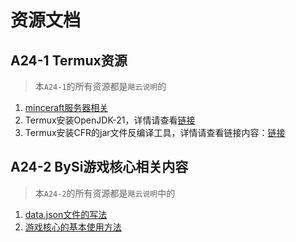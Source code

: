 # 资源文档

## A24-1 Termux资源
> 本`A24-1`的所有资源都是`飓云说明`的

1. [minceraft服务器相关](https://www.hucl.link/help/?file=md%2F%E5%AE%98%E7%BD%91%E5%85%B3%E4%BA%8Etermux%E7%9A%84%E4%B8%80%E9%94%AE%E5%91%BD%E4%BB%A4%2FMC%E6%9C%8D%E5%8A%A1%E5%99%A8%E7%9B%B8%E5%85%B3%E5%AE%89%E8%A3%85%E5%91%BD%E4%BB%A4.md)
2. Termux安装OpenJDK-21，详情请查看[链接](https://www.hucl.link/help/?file=md%2F%E5%AE%98%E7%BD%91%E5%85%B3%E4%BA%8Etermux%E7%9A%84%E4%B8%80%E9%94%AE%E5%91%BD%E4%BB%A4%2FTermux%E5%AE%89%E8%A3%85OpenJdk-21%E8%AF%B4%E6%98%8E.md)
3. Termux安装CFR的jar文件反编译工具，详情请查看链接内容：[链接](https://www.hucl.link/help/?file=md%2F%E5%AE%98%E7%BD%91%E5%85%B3%E4%BA%8Etermux%E7%9A%84%E4%B8%80%E9%94%AE%E5%91%BD%E4%BB%A4%2Fcfr%E5%8F%8D%E7%BC%96%E8%AF%91%E5%B7%A5%E5%85%B7%E5%AE%89%E8%A3%85.md)

## A24-2 BySi游戏核心相关内容
> 本`A24-2`的所有资源都是`飓云说明`中的

1. [data.json文件的写法](https://www.hucl.link/help/?file=md%2FBySi%E6%B8%B8%E6%88%8F%E6%A0%B8%E5%BF%83%2Fdata.json%E6%96%87%E4%BB%B6%E7%9A%84%E5%86%99%E6%B3%95.md)
2. [游戏核心的基本使用方法](https://www.hucl.link/help/?file=md%2FBySi%E6%B8%B8%E6%88%8F%E6%A0%B8%E5%BF%83%2F%E6%B8%B8%E6%88%8F%E6%A0%B8%E5%BF%83%E7%9A%84%E5%9F%BA%E6%9C%AC%E4%BD%BF%E7%94%A8%E6%96%B9%E6%B3%95.md)
